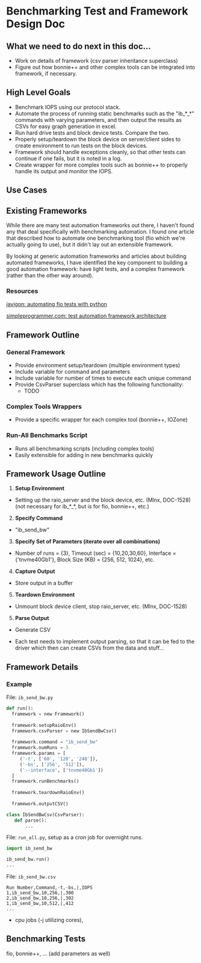 # Benchmarking Test and Framework Design Doc

## What we need to do next in this doc...

* Work on details of framework (csv parser inheritance superclass)
* Figure out how bonnie++ and other complex tools can be integrated into framework, if necessary.

## High Level Goals

* Benchmark IOPS using our protocol stack.
* Automate the process of running static benchmarks such as the "ib_\*_\*" commands with varying parameters, and then output the results as CSVs for easy graph generation in excel.
* Run hard drive tests and block device tests. Compare the two.
* Properly setup/teardown the block device on server/client sides to create environment to run tests on the block devices.
* Framework should handle exceptions cleanly, so that other tests can continue if one fails, but it is noted in a log.
* Create wrapper for more complex tools such as bonnie++ to properly handle its output and monitor the IOPS.

## Use Cases



## Existing Frameworks

While there are many test automation frameworks out there, I haven't found any that deal specifically with benchmarking automation. I found one article that described how to automate one benchmarking tool (fio which we're actually going to use), but it didn't lay out an extensible framework.

By looking at generic automation frameworks and articles about building automated frameworks, I have identified the key component to building a good automation framework: have light tests, and a complex framework (rather than the other way around).

### Resources

[javigon: automating fio tests with python](http://javigon.com/2015/04/28/automating-fio-tests-with-python/)

[simpleprogrammer.com: test automation framework architecture](http://simpleprogrammer.com/2014/04/14/test-automation-framework-architecture/)

## Framework Outline

### General Framework

* Provide environment setup/teardown (multiple environment types)
* Include variable for command and parameters
* Include variable for number of times to execute each unique command
* Provide CsvParser superclass which has the following functionality:
  * TODO

### Complex Tools Wrappers

* Provide a specific wrapper for each complex tool (bonnie++, IOZone)

### Run-All Benchmarks Script

* Runs all benchmarking scripts (including complex tools)
* Easily extensible for adding in new benchmarks quickly

## Framework Usage Outline

1. **Setup Environment**

  * Setting up the raio_server and the block device, etc. (Mlnx, DOC-1528) (not necessary for ib_\*_\*, but is for fio, bonnie++, etc.)

2. **Specify Command**

  * "ib_send_bw"

3. **Specify Set of Parameters (iterate over all combinations)**

  * Number of runs = {3}, Timeout (sec) = {10,20,30,60}, Interface = {'tnvme40Gb1'}, Block Size (KB) = {256, 512, 1024}, etc.

4. **Capture Output**

  * Store output in a buffer

5. **Teardown Environment**

  * Unmount block device client, stop raio_server, etc. (Mlnx, DOC-1528)

5. **Parse Output**

  * Generate CSV

  * Each test needs to implement output parsing, so that it can be fed to the driver which then can create CSVs from the data and stuff...


## Framework Details

### Example

File: `ib_send_bw.py`

```python
def run():
  framework = new Framework()
  
  framework.setupRaioEnv()
  framework.csvParser = new IbSendBwCsv()
  
  framework.command = "ib_send_bw"
  framework.numRuns = 3
  framework.params = [
     ('-t', ['60', '120', '240']),
     ('-bs', ['256', '512']),
     ('--interface', ['tnvme40Gb1'])
  ]
  framework.runBenchmarks()
  
  framework.teardownRaioEnv()
  
  framework.outputCSV()

class IbSendBwCsv(CsvParser):
   def parse():
       ...
```

File: `run_all.py`, setup as a cron job for overnight runs.

```python
import ib_send_bw

ib_send_bw.run()
...
```

File: `ib_send_bw.csv`

```
Run Number,Command,-t,-bs,|,IOPS
1,ib_send_bw,10,256,|,300
2,ib_send_bw,10,256,|,302
1,ib_send_bw,10,512,|,412
...
```

* cpu jobs (-j utilizing cores), 

## Benchmarking Tests

fio, bonnie++, ... (add parameters as well)
